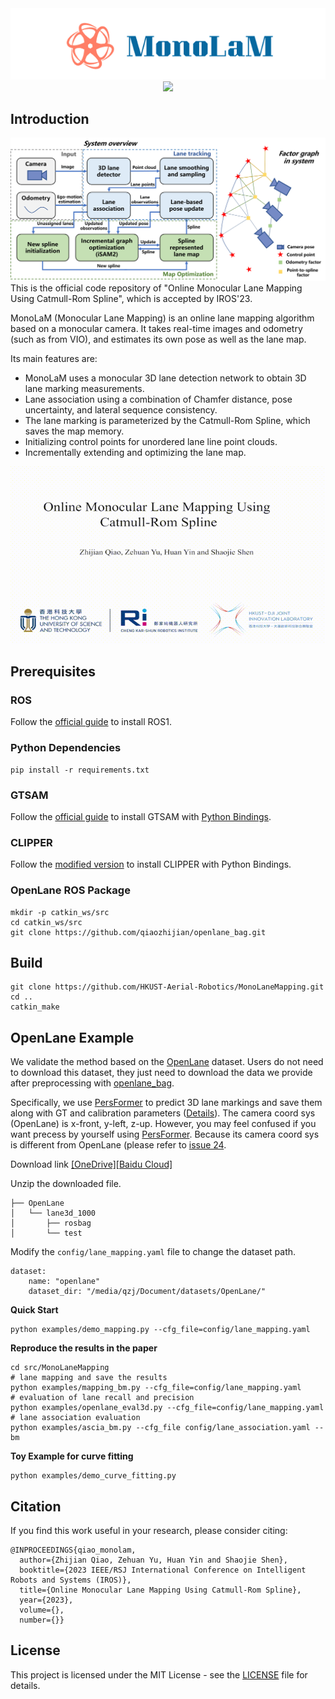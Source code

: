 <div align="center">
    <img src="docs/mono_lam.png" alt="MonoLaM">
</div>
<div align="center">
<a href="https://arxiv.org/abs/2307.11653"><img src="https://img.shields.io/badge/arXiv-2307.11653-004088.svg"/></a>
</div>

## Introduction
![overview](./docs/system.png)
This is the official code repository of "Online Monocular Lane Mapping Using Catmull-Rom Spline", which is accepted by IROS'23.

MonoLaM (Monocular Lane Mapping) is an online lane mapping algorithm based on a monocular camera. It takes real-time images and odometry (such as from VIO), and estimates its own pose as well as the lane map. 

Its main features are:
+ MonoLaM uses a monocular 3D lane detection network to obtain 3D lane marking measurements.
+ Lane association using a combination of Chamfer distance, pose uncertainty, and lateral sequence consistency.
+ The lane marking is parameterized by the Catmull-Rom Spline, which saves the map memory.
+ Initializing control points for unordered lane line point clouds.
+ Incrementally extending and optimizing the lane map.

<div align="center">
    <img src="./docs/demo.gif" alt="example">
</div>

## Prerequisites
### ROS
Follow the [official guide](http://wiki.ros.org/ROS/Installation) to install ROS1.
### Python Dependencies
```
pip install -r requirements.txt
```
### GTSAM
Follow the [official guide](https://gtsam.org/get_started/) to install GTSAM with [Python Bindings](https://github.com/borglab/gtsam/blob/develop/python/README.md).
### CLIPPER
Follow the [modified version](https://github.com/qiaozhijian/clipper.git) to install CLIPPER with Python Bindings.
### OpenLane ROS Package
```angular2html
mkdir -p catkin_ws/src
cd catkin_ws/src
git clone https://github.com/qiaozhijian/openlane_bag.git
```
## Build
```angular2html
git clone https://github.com/HKUST-Aerial-Robotics/MonoLaneMapping.git
cd ..
catkin_make
```

## OpenLane Example
We validate the method based on the [OpenLane](https://github.com/OpenDriveLab/OpenLane) dataset. Users do not need to download this dataset, they just need to download the data we provide after preprocessing with [openlane_bag](https://github.com/qiaozhijian/openlane_bag.git).

Specifically, we use [PersFormer](https://github.com/OpenDriveLab/PersFormer_3DLane) to predict 3D lane markings and save them along with GT and calibration parameters ([Details](docs/annotation.md)). The camera coord sys (OpenLane) is x-front, y-left, z-up. 
However, you may feel confused if you want precess by yourself using [PersFormer](https://github.com/OpenDriveLab/PersFormer_3DLane). Because its camera coord sys is different from OpenLane (please refer to [issue 24](https://github.com/OpenDriveLab/OpenLane/issues/24).

Download link [[OneDrive]](https://hkustconnect-my.sharepoint.com/:u:/g/personal/zqiaoac_connect_ust_hk/EQxCBwl1Wc5Foq1wNOJ7ZKQBrNik0GK_qa7qEed_zrbGmQ?e=bYSYvk)[[Baidu Cloud]](https://pan.baidu.com/s/1Hrd8ashoiB4_f0B-iz6OHQ?pwd=2023)

Unzip the downloaded file.
```angular2html
├── OpenLane
│   └── lane3d_1000
│       ├── rosbag
│       └── test
```
Modify the `config/lane_mapping.yaml` file to change the dataset path.
```angular2html
dataset:
    name: "openlane"
    dataset_dir: "/media/qzj/Document/datasets/OpenLane/"
```
**Quick Start**
```
python examples/demo_mapping.py --cfg_file=config/lane_mapping.yaml
```
**Reproduce the results in the paper**
```
cd src/MonoLaneMapping
# lane mapping and save the results
python examples/mapping_bm.py --cfg_file=config/lane_mapping.yaml
# evaluation of lane recall and precision
python examples/openlane_eval3d.py --cfg_file=config/lane_mapping.yaml
# lane association evaluation
python examples/ascia_bm.py --cfg_file config/lane_association.yaml --bm
```
**Toy Example for curve fitting**
```
python examples/demo_curve_fitting.py
```
## Citation
If you find this work useful in your research, please consider citing:
```
@INPROCEEDINGS{qiao_monolam,
  author={Zhijian Qiao, Zehuan Yu, Huan Yin and Shaojie Shen},
  booktitle={2023 IEEE/RSJ International Conference on Intelligent Robots and Systems (IROS)}, 
  title={Online Monocular Lane Mapping Using Catmull-Rom Spline}, 
  year={2023},
  volume={},
  number={}}
```

## License
This project is licensed under the MIT License - see the [LICENSE](LICENSE) file for details.